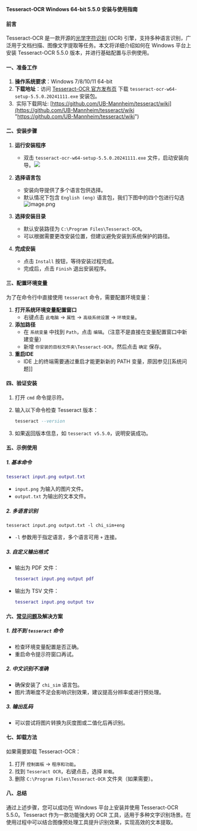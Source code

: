 **Tesseract-OCR Windows 64-bit 5.5.0 安装与使用指南**

#### 前言

Tesseract-OCR 是一款开源的[光学字符识别](https://so.csdn.net/so/search?q=%E5%85%89%E5%AD%A6%E5%AD%97%E7%AC%A6%E8%AF%86%E5%88%AB&spm=1001.2101.3001.7020) (OCR) 引擎，支持多种语言识别，广泛用于文档扫描、图像文字提取等任务。本文将详细介绍如何在 Windows 平台上安装 Tesseract-OCR 5.5.0 版本，并进行基础配置与示例使用。

#### 一、准备工作

1. **操作系统要求**：Windows 7/8/10/11 64-bit
2. **下载地址**：访问 [Tesseract-OCR 官方发布页](https://github.com/tesseract-ocr/tesseract/releases "Tesseract-OCR 官方发布页") 下载 `tesseract-ocr-w64-setup-5.5.0.20241111.exe` 安装包。
3.  实际下载网址: [https://github.com/UB-Mannheim/tesseract/wiki](https://github.com/UB-Mannheim/tesseract/wiki "https://github.com/UB-Mannheim/tesseract/wiki")
    

#### 二、安装步骤

1. **运行安装程序**
    
    - 双击 `tesseract-ocr-w64-setup-5.5.0.20241111.exe` 文件，启动安装向导。![](https://i-blog.csdnimg.cn/direct/3129d7076d9e413cacb3f11d057223a5.png)
2. **选择语言包**
    
    - 安装向导提供了多个语言包供选择。
    - 默认情况下包含 `English (eng)` 语言包，我们下图中的四个包进行勾选
		![image.png](https://i0.hdslb.com/bfs/openplatform/b043fb5e50077896812fb78b569541c3cb06e3ed.png)
	
3. **选择安装目录**
    
    - 默认安装路径为 `C:\Program Files\Tesseract-OCR`。
    - 可以根据需要更改安装位置，但建议避免安装到系统保护的路径。
4. **完成安装**
    
    - 点击 `Install` 按钮，等待安装过程完成。
    - 完成后，点击 `Finish` 退出安装程序。

#### 三、配置环境变量

为了在命令行中直接使用 `tesseract` 命令，需要配置环境变量：

1. **打开系统环境变量配置窗口**
    - 右键点击 `此电脑` -> `属性` -> `高级系统设置` -> `环境变量`。
2. **添加路径**
    - 在 `系统变量` 中找到 `Path`，点击 `编辑`。（注意不是直接在变量配置窗口中新建变量）
    - 新增 `你安装的目标文件夹\Tesseract-OCR`，然后点击 `确定` 保存。
3. **重启IDE**
	- IDE 上的终端需要通过重启才能更新新的 PATH 变量，原因参见[[系统问题]]


#### 四、验证安装

1. 打开 `cmd` 命令提示符。
2. 输入以下命令检查 Tesseract 版本：
    
    ```sql
    tesseract --version
    ```
    
3. 如果返回版本信息，如 `tesseract v5.5.0`，说明安装成功。

#### 五、示例使用

##### 1. 基本命令

```lua
tesseract input.png output.txt
```

- `input.png` 为输入的图片文件。
- `output.txt` 为输出的文本文件。

##### 2. 多语言识别

```cobol
tesseract input.png output.txt -l chi_sim+eng
```

- `-l` 参数用于指定语言，多个语言可用 `+` 连接。

##### 3. 自定义输出格式

- 输出为 PDF 文件：
    
    ```lua
    tesseract input.png output pdf
    ```
    
- 输出为 TSV 文件：
    
    ```lua
    tesseract input.png output tsv
    ```
    

#### 六、[常见问题](https://so.csdn.net/so/search?q=%E5%B8%B8%E8%A7%81%E9%97%AE%E9%A2%98&spm=1001.2101.3001.7020)及解决方案

##### 1. **找不到 `tesseract` 命令**

- 检查环境变量配置是否正确。
- 重启命令提示符窗口再试。

##### 2. **中文识别不准确**

- 确保安装了 `chi_sim` 语言包。
- 图片清晰度不足会影响识别效果，建议提高分辨率或进行预处理。

##### 3. **输出乱码**

- 可以尝试将图片转换为灰度图或二值化后再识别。

#### 七、卸载方法

如果需要卸载 Tesseract-OCR：

1. 打开 `控制面板` -> `程序和功能`。
2. 找到 `Tesseract OCR`，右键点击，选择 `卸载`。
3. 删除 `C:\Program Files\Tesseract-OCR` 文件夹（如果需要）。

#### 八、总结

通过上述步骤，您可以成功在 Windows 平台上安装并使用 Tesseract-OCR 5.5.0。Tesseract 作为一款功能强大的 OCR 工具，适用于多种文字识别场景。在使用过程中可以结合图像预处理工具提升识别效果，实现高效的文本提取。